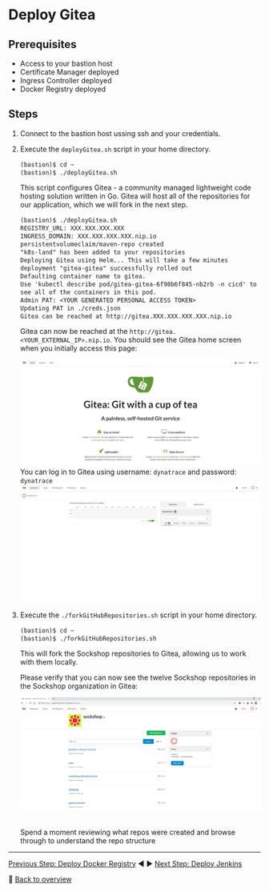 # Deploy Gitea

## Prerequisites
* Access to your bastion host
* Certificate Manager deployed
* Ingress Controller deployed
* Docker Registry deployed

## Steps

1. Connect to the bastion host ussing ssh and your credentials.

1. Execute the `deployGitea.sh` script in your home directory.

    ```
    (bastion)$ cd ~
    (bastion)$ ./deployGitea.sh
    ```

    This script configures Gitea - a community managed lightweight code hosting solution written in Go. Gitea will host all of the repositories for our application, which we will fork in the next step.

    ```
    (bastion)$ ./deployGitea.sh
    REGISTRY_URL: XXX.XXX.XXX.XXX
    INGRESS_DOMAIN: XXX.XXX.XXX.XXX.nip.io
    persistentvolumeclaim/maven-repo created
    "k8s-land" has been added to your repositories
    Deploying Gitea using Helm... This will take a few minutes
    deployment "gitea-gitea" successfully rolled out
    Defaulting container name to gitea.
    Use 'kubectl describe pod/gitea-gitea-6f98b6f845-nb2rb -n cicd' to see all of the containers in this pod.
    Admin PAT: <YOUR GENERATED PERSONAL ACCESS TOKEN>
    Updating PAT in ./creds.json
    Gitea can be reached at http://gitea.XXX.XXX.XXX.XXX.nip.io
    ```
    
    Gitea can now be reached at the `http://gitea.<YOUR_EXTERNAL_IP>.nip.io`. You should see the Gitea home screen when you initially access this page:

    ![](../assets/gitea_home.png)
    <br />
    You can log in to Gitea using username: `dynatrace` and password: `dynatrace`
    <br />
    ![](../assets/gitea_logged_in.png)

1. Execute the `./forkGitHubRepositories.sh` script in your home directory. 

    ```
    (bastion)$ cd ~
    (bastion)$ ./forkGitHubRepositories.sh
    ```
    This will fork the Sockshop repositories to Gitea, allowing us to work with them locally.

    Please verify that you can now see the twelve Sockshop repositories in the Sockshop organization in Gitea:

    ![](../assets/gitea_forked.png)

    <br />
    Spend a moment reviewing what repos were created and browse through to understand the repo structure

---

[Previous Step: Deploy Docker Registry](../1_Deploy_Docker_Registry) :arrow_backward: :arrow_forward: [Next Step: Deploy Jenkins](../3_Deploy_Jenkins)

:arrow_up_small: [Back to overview](../)
